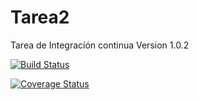# Tarea2


Tarea de Integracíón continua
Version 1.0.2

[![Build Status](https://travis-ci.org/crichard1/Tarea2.svg?branch=develop)](https://travis-ci.org/crichard1/Tarea2)

[![Coverage Status](https://coveralls.io/repos/github/crichard1/Tarea2/badge.svg?branch=develop)](https://coveralls.io/github/crichard1/Tarea2?branch=develop)


